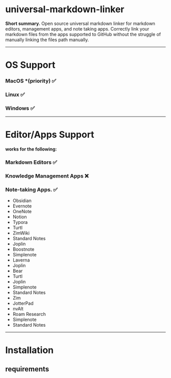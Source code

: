 # universal-markdown-linker

**Short summary.**
Open source universal markdown linker for markdown editors, management apps, and note taking apps. Correctly link your markdown files from the apps supported to GitHub without the struggle of manually linking the files path manually. 

--- 
# OS Support

### MacOS *(priority)  ✅
### Linux  ✅ 
### Windows ✅

---

# Editor/Apps Support

#### works for the following:
### Markdown Editors ✅
### Knowledge Management Apps ❌ 
### Note-taking Apps. ✅

-   Obsidian
-   Evernote
-   OneNote
-    Notion
-   Typora
-   Turtl
-   ZimWiki
-   Standard Notes
-   Joplin
-   Boostnote
-   Simplenote
-   Laverna
-   Joplin
-   Bear
-   Turtl
-   Joplin
-   Simplenote
-   Standard Notes
-   Zim
-   JotterPad
-   nvAlt
-   Roam Research
-   Simplenote
-   Standard Notes


---
# Installation

## requirements





